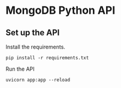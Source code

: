 # MongoDB Python API
## Set up the API
Install the requirements.
```
pip install -r requirements.txt
```
Run the API
```
uvicorn app:app --reload
```